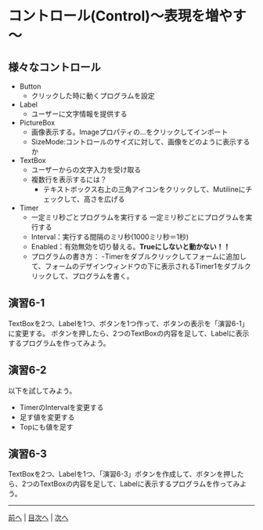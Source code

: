 # コントロール(Control)～表現を増やす～

## 様々なコントロール
- Button
  - クリックした時に動くプログラムを設定
- Label
  - ユーザーに文字情報を提供する
- PictureBox
  - 画像表示する。Imageプロパティの…をクリックしてインポート
  - SizeMode:コントロールのサイズに対して、画像をどのように表示するか
- TextBox
  - ユーザーからの文字入力を受け取る
  - 複数行を表示するには？
    - テキストボックス右上の三角アイコンをクリックして、Mutilineにチェックして、高さを広げる
- Timer
  - 一定ミリ秒ごとプログラムを実行する
    一定ミリ秒ごとにプログラムを実行する
  - Interval：実行する間隔のミリ秒(1000ミリ秒＝1秒)
  - Enabled：有効無効を切り替える。**Trueにしないと動かない！！**
  - プログラムの書き方：
    -Timerをダブルクリックしてフォームに追加して、フォームのデザインウィンドウの下に表示されるTimer1をダブルクリックして、プログラムを書く。

## 演習6-1
TextBoxを2つ、Labelを1つ、ボタンを1つ作って、ボタンの表示を「演習6-1」に変更する。
ボタンを押したら、2つのTextBoxの内容を足して、Labelに表示するプログラムを作ってみよう。

## 演習6-2
以下を試してみよう。

- TimerのIntervalを変更する
- 足す値を変更する
- Topにも値を足す

## 演習6-3
TextBoxを2つ、Labelを1つ、「演習6-3」ボタンを作成して、ボタンを押したら、2つのTextBoxの内容を足して、Labelに表示するプログラムを作ってみよう。

---

[前へ](05.md) | [目次へ](README.md#%E7%9B%AE%E6%AC%A1) | [次へ](07.md)
